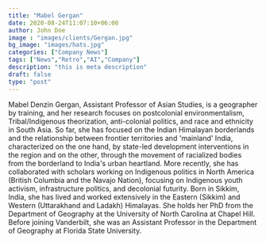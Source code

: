 ```yaml
---
title: "Mabel Gergan"
date: 2020-08-24T11:07:10+06:00
author: John Doe
image : "images/clients/Gergan.jpg"
bg_image: "images/hats.jpg"
categories: ["Company News"]
tags: ["News","Retro","AI","Company"]
description: "this is meta description"
draft: false
type: "post"
---
```


Mabel Denzin Gergan, Assistant Professor of Asian Studies, is a geographer by training, and her research focuses on postcolonial environmentalism, Tribal/Indigenous theorization, anti-colonial politics, and race and ethnicity in South Asia. So far, she has focused on the Indian Himalayan borderlands and the relationship between frontier territories and 'mainland' India, characterized on the one hand, by state-led development interventions in the region and on the other, through the movement of racialized bodies from the borderland to India's urban heartland. More recently, she has collaborated with scholars working on Indigenous politics in North America (British Columbia and the Navajo Nation), focusing on Indigenous youth activism, infrastructure politics, and decolonial futurity. 
Born in Sikkim, India, she has lived and worked extensively in the Eastern (Sikkim) and Western (Uttarakhand and Ladakh) Himalayas. She holds her PhD from the Department of Geography at the University of North Carolina at Chapel Hill. Before joining Vanderbilt, she was an Assistant Professor in the Department of Geography at Florida State University. 
